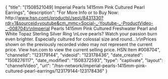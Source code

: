 {
    "title": "[1508521049] Imperial Pearls 1415mm Pink Cultured Pearl Earrings",
    "description": "For More Info or to Buy Now: http:\/\/www.hsn.com\/products\/seo\/8431330?rdr=1&sourceid=youtube&cm_mmc=Social-_-Youtube-_-ProductVideo-_-008704\r\nImperial Pearls 1415mm Pink Cultured Freshwater Pearl and White Topaz Sterling Silver  Ring \nLove pearls? Watch your passion burn even brighter. Especially cultured for colossal size and round...\r\nPrices shown on the previously recorded video may not represent the current price.  View hsn.com to view the current selling price. HSN Item #008704",
    "channelid": "123179144",
    "videoid": "123178436",
    "date_created": "1508276117",
    "date_modified": "1508372593",
    "type": "captivate",
    "layout": "channelVideo",
    "url": "\/hsn-network\/imperial-pearls-1415mm-pink-cultured-pearl-earrings\/123179144-123178436"
}
